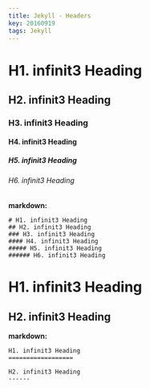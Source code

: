 ```yaml
---
title: Jekyll - Headers
key: 20160919
tags: Jekyll
---
```


# H1. infinit3 Heading

## H2. infinit3 Heading

### H3. infinit3 Heading

#### H4. infinit3 Heading

##### H5. infinit3 Heading

###### H6. infinit3 Heading

<!--more-->

**markdown:**

    # H1. infinit3 Heading
    ## H2. infinit3 Heading
    ### H3. infinit3 Heading
    #### H4. infinit3 Heading
    ##### H5. infinit3 Heading
    ###### H6. infinit3 Heading

H1. infinit3 Heading
==================

H2. infinit3 Heading
------

**markdown:**

    H1. infinit3 Heading
    ==================

    H2. infinit3 Heading
    ------
